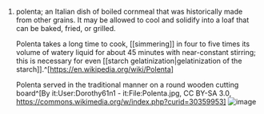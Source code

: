 1. polenta; an Italian dish of boiled cornmeal that was historically made from other grains. It may be allowed to cool and solidify into a loaf that can be baked, fried, or grilled.
   
   Polenta takes a long time to cook, [[simmering]] in four to five times its volume of watery liquid for about 45 minutes with near-constant stirring; this is necessary for even [[starch gelatinization|gelatinization of the starch]].^[https://en.wikipedia.org/wiki/Polenta]
   
   Polenta served in the traditional manner on a round wooden cutting board^[By it:User:Dorothy61n1 - it:File:Polenta.jpg, CC BY-SA 3.0, https://commons.wikimedia.org/w/index.php?curid=30359953]
   ![image](https://upload.wikimedia.org/wikipedia/commons/thumb/7/7c/Polenta.jpg/640px-Polenta.jpg)